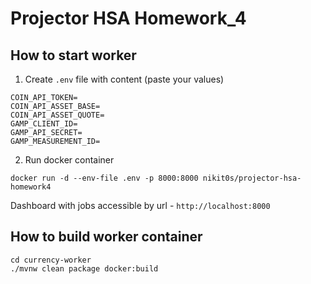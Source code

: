 # Projector HSA Homework_4

## How to start worker

1. Create `.env` file with content (paste your values)
```
COIN_API_TOKEN=
COIN_API_ASSET_BASE=
COIN_API_ASSET_QUOTE=
GAMP_CLIENT_ID=
GAMP_API_SECRET=
GAMP_MEASUREMENT_ID=
```
2. Run docker container
```
docker run -d --env-file .env -p 8000:8000 nikit0s/projector-hsa-homework4
```

Dashboard with jobs accessible by url - `http://localhost:8000`

## How to build worker container
```
cd currency-worker
./mvnw clean package docker:build
```